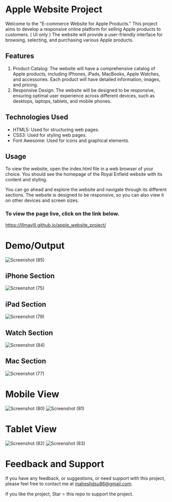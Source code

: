 # Apple Website Project
Welcome to the "E-commerce Website for Apple Products." This project aims to develop a responsive online platform for selling Apple products to customers. ( UI only ) The website will provide a user-friendly interface for browsing, selecting, and purchasing various Apple products.




## Features 
1. Product Catalog:  The website will have a comprehensive catalog of Apple products, including iPhones, iPads, MacBooks, Apple Watches, and accessories. Each product will have detailed information, images, and pricing.
2. Responsive Design: The website will be designed to be responsive, ensuring optimal user experience across different devices, such as desktops, laptops, tablets, and mobile phones.


## Technologies Used
* HTML5:  Used for structuring web pages.
* CSS3: Used for styling web pages.
* Font Awesome: Used for icons and graphical elements.

## Usage
To view the website, open the index.html file in a web browser of your choice. You should see the homepage of the Royal Enfield website with its content and styling.

You can go ahead and explore the website and navigate through its different sections. The website is designed to be responsive, so you can also view it on other devices and screen sizes.

### To view the page live, click on the link below.
https://lllmavlll.github.io/apple_website_project/


# Demo/Output

![Screenshot (85)](https://github.com/lllmavlll/apple_website_project/assets/104993092/ab35c6e6-1e73-4257-b1dc-d8a6f62258b6)

## iPhone Section

![Screenshot (75)](https://github.com/lllmavlll/apple_website_project/assets/104993092/2569be0f-a4ac-4674-ad20-56a2b3a11245)

## iPad Section

![Screenshot (79)](https://github.com/lllmavlll/apple_website_project/assets/104993092/2ea8ba45-8d22-41c4-804e-a27cb4527d99)

## Watch Section

![Screenshot (84)](https://github.com/lllmavlll/apple_website_project/assets/104993092/34c9e284-7314-484b-b4c5-6681b5913306)

## Mac Section

![Screenshot (77)](https://github.com/lllmavlll/apple_website_project/assets/104993092/402193fd-9f07-42bd-8c73-c36b15a2d8c5)

# Mobile View

![Screenshot (80)](https://github.com/lllmavlll/apple_website_project/assets/104993092/82b5e110-305a-49cf-b3e1-33333db66d8c)
![Screenshot (81)](https://github.com/lllmavlll/apple_website_project/assets/104993092/158afb7a-f2a2-4800-a6d1-6c87c89f53fe)

# Tablet View

![Screenshot (82)](https://github.com/lllmavlll/apple_website_project/assets/104993092/e6d7d222-8966-4ad1-9d44-9a53cff9d846)
![Screenshot (83)](https://github.com/lllmavlll/apple_website_project/assets/104993092/1d9588ef-47f8-40ce-aa1f-678da3814d03)



# Feedback and Support
If you have any feedback, or suggestions, or need support with this project, please feel free to contact me at maheshdsu86@gmail.com.

If you like the project, Star ⭐ this repo to support the project.




